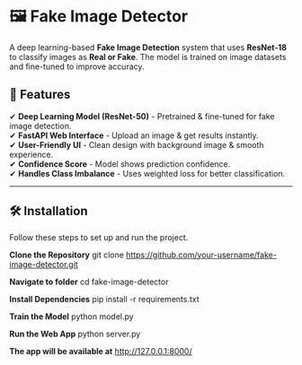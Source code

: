# 🖼️ Fake Image Detector

A deep learning-based **Fake Image Detection** system that uses **ResNet-18** to classify images as **Real or Fake**. The model is trained on image datasets and fine-tuned to improve accuracy.

## 📌 Features
✔ **Deep Learning Model (ResNet-50)** - Pretrained & fine-tuned for fake image detection.  
✔ **FastAPI Web Interface** - Upload an image & get results instantly.  
✔ **User-Friendly UI** - Clean design with background image & smooth experience.  
✔ **Confidence Score** - Model shows prediction confidence.  
✔ **Handles Class Imbalance** - Uses weighted loss for better classification.  

---

## 🛠️ Installation
Follow these steps to set up and run the project.

**Clone the Repository**
git clone https://github.com/your-username/fake-image-detector.git

**Navigate to folder**
cd fake-image-detector

**Install Dependencies**
pip install -r requirements.txt

**Train the Model**
python model.py

**Run the Web App**
python server.py

**The app will be available at**
http://127.0.0.1:8000/


